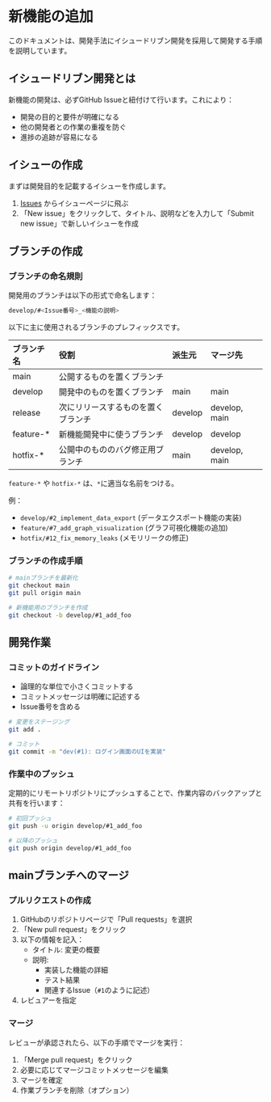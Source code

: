 # 新機能の追加

このドキュメントは、開発手法にイシュードリブン開発を採用して開発する手順を説明しています。

## イシュードリブン開発とは

新機能の開発は、必ずGitHub Issueと紐付けて行います。これにより：

- 開発の目的と要件が明確になる
- 他の開発者との作業の重複を防ぐ
- 進捗の追跡が容易になる

## イシューの作成

まずは開発目的を記載するイシューを作成します。

1. [Issues](https://github.com/connect0459/py_flux_tracer/issues) からイシューページに飛ぶ
2. 「New issue」をクリックして、タイトル、説明などを入力して「Submit new issue」で新しいイシューを作成

## ブランチの作成

### ブランチの命名規則

開発用のブランチは以下の形式で命名します：

```bash
develop/#<Issue番号>_<機能の説明>
```

以下に主に使用されるブランチのプレフィックスです。

| ブランチ名 | 役割 | 派生元 | マージ先 |
| :--- | :--- | :--- | :--- |
| main | 公開するものを置くブランチ |  |  |
| develop | 開発中のものを置くブランチ | main | main |
| release | 次にリリースするものを置くブランチ | develop | develop, main |
| feature-* | 新機能開発中に使うブランチ | develop | develop |
| hotfix-* | 公開中のもののバグ修正用ブランチ | main | develop, main |

`feature-*` や `hotfix-*` は、`*`に適当な名前をつける。

例：

- `develop/#2_implement_data_export` (データエクスポート機能の実装)
- `feature/#7_add_graph_visualization` (グラフ可視化機能の追加)
- `hotfix/#12_fix_memory_leaks` (メモリリークの修正)

### ブランチの作成手順

```bash
# mainブランチを最新化
git checkout main
git pull origin main

# 新機能用のブランチを作成
git checkout -b develop/#1_add_foo
```

## 開発作業

### コミットのガイドライン

- 論理的な単位で小さくコミットする
- コミットメッセージは明確に記述する
- Issue番号を含める

```bash
# 変更をステージング
git add .

# コミット
git commit -m "dev(#1): ログイン画面のUIを実装"
```

### 作業中のプッシュ

定期的にリモートリポジトリにプッシュすることで、作業内容のバックアップと共有を行います：

```bash
# 初回プッシュ
git push -u origin develop/#1_add_foo

# 以降のプッシュ
git push origin develop/#1_add_foo
```

## mainブランチへのマージ

### プルリクエストの作成

1. GitHubのリポジトリページで「Pull requests」を選択
2. 「New pull request」をクリック
3. 以下の情報を記入：
   - タイトル: 変更の概要
   - 説明:
     - 実装した機能の詳細
     - テスト結果
     - 関連するIssue（`#1`のように記述）
4. レビュアーを指定

### マージ

レビューが承認されたら、以下の手順でマージを実行：

1. 「Merge pull request」をクリック
2. 必要に応じてマージコミットメッセージを編集
3. マージを確定
4. 作業ブランチを削除（オプション）
